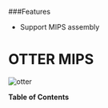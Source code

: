 ###Features

- Support MIPS assembly

# OTTER MIPS

![otter](https://github.com/comatan96/OTTERmips/blob/master/otter%20mips.png)



**Table of Contents**

